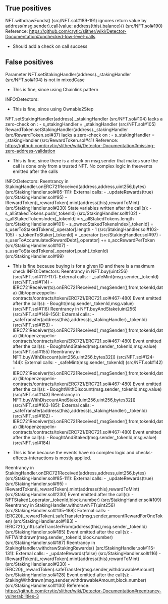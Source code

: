 ## True positives
NFT.withdrawFunds() (src/NFT.sol#189-191) ignores return value by address(msg.sender).call{value: address(this).balance}() (src/NFT.sol#190)
Reference: https://github.com/crytic/slither/wiki/Detector-Documentation#unchecked-low-level-calls

- Should add a check on call success

## False positives
Parameter NFT.setStakingHandler(address)._stakingHandler (src/NFT.sol#104) is not in mixedCase

- This is fine, since using Chainlink pattern

INFO:Detectors:

- This is fine, since using Ownable2Step

NFT.setStakingHandler(address)._stakingHandler (src/NFT.sol#104) lacks a zero-check on :
                - s_stakingHandler = _stakingHandler (src/NFT.sol#105)
RewardToken.setStakingHandler(address)._stakingHandler (src/RewardToken.sol#37) lacks a zero-check on :
                - s_stakingHandler = _stakingHandler (src/RewardToken.sol#41)
Reference: https://github.com/crytic/slither/wiki/Detector-Documentation#missing-zero-address-validation

- This is fine, since there is a check on msg.sender that makes sure the call is done only from a trusted NFT. No complex logic in theevents emitted after the calls

INFO:Detectors:
Reentrancy in StakingHandler.onERC721Received(address,address,uint256,bytes) (src/StakingHandler.sol#85-111):
        External calls:
        - _updateRewards(true) (src/StakingHandler.sol#95)
                - IRewardToken(i_rewardToken).mint(address(this),rewardToMint) (src/StakingHandler.sol#230)
        State variables written after the call(s):
        - s_allStakedTokens.push(_tokenId) (src/StakingHandler.sol#102)
        - s_allStakedTokensIndex[_tokenId] = s_allStakedTokens.length (src/StakingHandler.sol#101)
        - s_ownedStakedTokensIndex[_tokenId] = s_userToStakedTokens[_operator].length - 1 (src/StakingHandler.sol#103-105)
        - s_tokenToStaker[_tokenId] = _operator (src/StakingHandler.sol#97)
        - s_userToAccumulatedRewardDebt[_operator] += s_accRewardPerToken (src/StakingHandler.sol#107)
        - s_userToStakedTokens[_operator].push(_tokenId) (src/StakingHandler.sol#99)

- This is fine because buying is for a given ID and there is a maximum check
INFO:Detectors:
Reentrancy in NFT.buy(uint256) (src/NFT.sol#111-117):
        External calls:
        - _safeMint(msg.sender,_tokenId) (src/NFT.sol#114)
                - IERC721Receiver(to).onERC721Received(_msgSender(),from,tokenId,data) (lib/openzeppelin-contracts/contracts/token/ERC721/ERC721.sol#467-480)
        Event emitted after the call(s):
        - Bought(msg.sender,_tokenId,msg.value) (src/NFT.sol#116)
Reentrancy in NFT.buyAndStake(uint256) (src/NFT.sol#149-156):
        External calls:
        - _safeTransfer(address(this),address(s_stakingHandler),_tokenId) (src/NFT.sol#153)
                - IERC721Receiver(to).onERC721Received(_msgSender(),from,tokenId,data) (lib/openzeppelin-contracts/contracts/token/ERC721/ERC721.sol#467-480)
        Event emitted after the call(s):
        - BoughtAndStaked(msg.sender,_tokenId,msg.value) (src/NFT.sol#155)
Reentrancy in NFT.buyWithDiscount(uint256,uint256,bytes32[]) (src/NFT.sol#124-144):
        External calls:
        - _safeMint(msg.sender,_tokenId) (src/NFT.sol#142)
                - IERC721Receiver(to).onERC721Received(_msgSender(),from,tokenId,data) (lib/openzeppelin-contracts/contracts/token/ERC721/ERC721.sol#467-480)
        Event emitted after the call(s):
        - BoughtWithDiscount(msg.sender,_tokenId,msg.value) (src/NFT.sol#143)
Reentrancy in NFT.buyWithDiscountAndStake(uint256,uint256,bytes32[]) (src/NFT.sol#163-185):
        External calls:
        - _safeTransfer(address(this),address(s_stakingHandler),_tokenId) (src/NFT.sol#182)
                - IERC721Receiver(to).onERC721Received(_msgSender(),from,tokenId,data) (lib/openzeppelin-contracts/contracts/token/ERC721/ERC721.sol#467-480)
        Event emitted after the call(s):
        - BoughtAndStaked(msg.sender,_tokenId,msg.value) (src/NFT.sol#184)

- This is fine because the events have no complex logic and checks-effects-interactions is mostly applied.

Reentrancy in StakingHandler.onERC721Received(address,address,uint256,bytes) (src/StakingHandler.sol#85-111):
        External calls:
        - _updateRewards(true) (src/StakingHandler.sol#95)
                - IRewardToken(i_rewardToken).mint(address(this),rewardToMint) (src/StakingHandler.sol#230)
        Event emitted after the call(s):
        - NFTStaked(_operator,_tokenId,block.number) (src/StakingHandler.sol#109)
Reentrancy in StakingHandler.withdrawNFT(uint256) (src/StakingHandler.sol#135-188):
        External calls:
        - IERC20(i_rewardToken).safeTransfer(msg.sender,amountRewardForOneToken) (src/StakingHandler.sol#183)
        - IERC721(i_nft).safeTransferFrom(address(this),msg.sender,_tokenId) (src/StakingHandler.sol#185)
        Event emitted after the call(s):
        - NFTWithdrawn(msg.sender,_tokenId,block.number) (src/StakingHandler.sol#187)
Reentrancy in StakingHandler.withdrawStakingRewards() (src/StakingHandler.sol#115-131):
        External calls:
        - _updateRewards(false) (src/StakingHandler.sol#116)
                - IRewardToken(i_rewardToken).mint(address(this),rewardToMint) (src/StakingHandler.sol#230)
        - IERC20(i_rewardToken).safeTransfer(msg.sender,withdrawableAmount) (src/StakingHandler.sol#128)
        Event emitted after the call(s):
        - StakingWithdrawn(msg.sender,withdrawableAmount,block.number) (src/StakingHandler.sol#130)
Reference: https://github.com/crytic/slither/wiki/Detector-Documentation#reentrancy-vulnerabilities-3